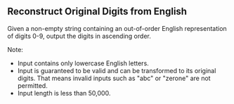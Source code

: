 ## Reconstruct Original Digits from English
Given a non-empty string containing an out-of-order English representation of digits 0-9, output the digits in ascending order.

Note:
* Input contains only lowercase English letters.
* Input is guaranteed to be valid and can be transformed to its original digits. That means invalid inputs such as "abc" or "zerone" are not permitted.
* Input length is less than 50,000.